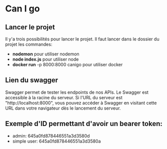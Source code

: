 # Can I go
## Lancer le projet
Il y'a trois possibilités pour lancer le projet. Il faut lancer dans le dossier du projet les commandes:
- **nodemon** pour utiliser nodemon
- **node index.js** pour utiliser node
- **docker run** -p 8000:8000 canigo pour utiliser docker

## Lien du swagger
Swagger permet de tester les endpoints de nos APIs. Le Swagger est accessible à la racine du serveur. Si l'URL du serveur est "http://localhost:8000", vous pouvez accéder à Swagger en visitant cette URL dans votre navigateur dès le lancement du serveur.

## Exemple d'ID permettant d'avoir un bearer token:
- admin: 645a0fd878446551a3d3580d
- simple user: 645a0fd878446551a3d3580a
